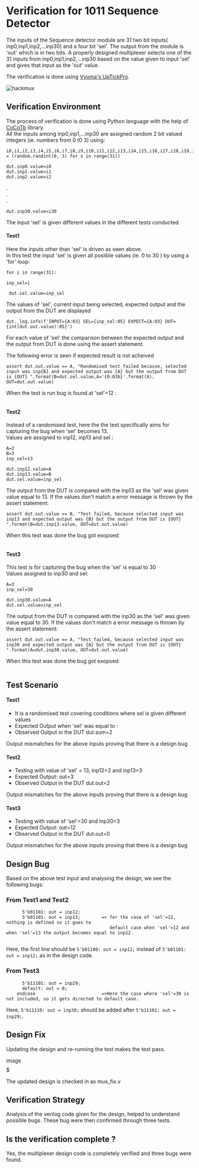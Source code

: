 # Verification for 1011 Sequence Detector 
The inputs of the Sequence detector module are 31 two bit inputs( inp0,inp1,inp2,...inp30) and a four bit 'sel'. The output from the module is 'out' which is in two bits. A properly designed multiplexer selects one of the 31 inputs from inp0,inp1,inp2,...inp30 based on the value given to input 'sel' and gives that input as the 'out' value.

The verification is done using [Vyoma's UpTickPro](https://vyomasystems.com).

![hackmux](https://user-images.githubusercontent.com/84652232/181822344-6db71373-f658-43a5-b73d-d7427a1ee080.png)


## Verification Environment

The process of verification is done using Python language with the help of [CoCoTb](https://www.cocotb.org/) library.
<br> All the inputs among inp0,inp1,...inp30 are assigned random 2 bit valued integers (ie. numbers from 0 t0 3) using:

```
i0,i1,i2,i3,i4,i5,i6,i7,i8,i9,i10,i11,i12,i13,i14,i15,i16,i17,i18,i19,i20,i21,i22,i23,i24,i25,i26,i27,i28,i29,i30 = (random.randint(0, 3) for x in range(31))
```
```
dut.inp0.value=i0
dut.inp1.value=i1
dut.inp2.value=i2
```
.<br>.<br>.<br>
```
dut.inp30.value=i30
```
The input 'sel' is given different values in the different tests conducted.

#### Test1 ####

Here the inputs other than 'sel' is driven as seen above.<br>
In this test the input 'sel' is given all posiible values (ie. 0 to 30 ) by using a 'for' loop:
```
for i in range(31):
```
```
inp_sel=i
```
```
 dut.sel.value=inp_sel
 ```
 The values of 'sel', current input being selected, expected output and the output from the DUT are displayed
 ```
 dut._log.info(f'INPUT={A:03} SEL={inp_sel:05} EXPECT={A:03} DUT={int(dut.out.value):05}')
 ```
 For each value of 'sel' the comparison between the expected output and the output from DUT is done using the assert statement.

The following error is seen if expected result is not acheived
```
assert dut.out.value == A, "Randomised test failed because, selected input was inp{B} and expected output was {A} but the output from DUT is {OUT} ".format(B=dut.sel.value,A='{0:03b}'.format(A), OUT=dut.out.value)
```
When the test is run bug is found at 'sel'=12 :
```

```

#### Test2 ####
Instead of a randomised test, here the the test specifically aims for capturing the bug when 'sel' becomes 13.<br>
Values are assigned to inp12, inp13 and sel :
```
A=2
B=3 
inp_sel=13 

dut.inp12.value=A
dut.inp13.value=B
dut.sel.value=inp_sel
```
The output from the DUT is compared with the inp13 as the 'sel' was given value equal to 13. If the values don't match a error message is thrown by the assert statement:
```
assert dut.out.value == B, "Test failed, because selected input was inp13 and expected output was {B} but the output from DUT is {OUT} ".format(B=dut.inp13.value, OUT=dut.out.value)
```
When this test was done the bug got exopsed:
```

```

#### Test3 ####
This test is for capturing the bug when the 'sel' is equal to 30<br> Values assigned to inp30 and sel:

```
A=3
inp_sel=30

dut.inp30.value=A
dut.sel.value=inp_sel

```
The output from the DUT is compared with the inp30 as the 'sel' was given value equal to 30. If the values don't match a error message is thrown by the assert statement:


```
assert dut.out.value == A, "Test failed, because selected input was inp30 and expected output was {A} but the output from DUT is {OUT} ".format(A=dut.inp30.value, OUT=dut.out.value)

```
When this test was done the bug got exopsed:
```

```


## Test Scenario ##
#### Test1
- It is a randomised test covering conditions where sel is given different values
- Expected Output when 'sel' was equal to : 
- Observed Output in the DUT dut.sum=2

Output mismatches for the above inputs proving that there is a design bug

#### Test2
- Testing with value of 'sel' = 13, inp12=2 and inp13=3
- Expected Output: out=3
- Observed Output in the DUT dut.out=2

Output mismatches for the above inputs proving that there is a design bug

#### Test3
- Testing with value of 'sel'=30 and inp30=3
- Expected Output: out=12
- Observed Output in the DUT dut.out=0

Output mismatches for the above inputs proving that there is a design bug

## Design Bug
Based on the above test input and analysing the design, we see the following bugs:

### From Test1 and Test2
```
      5'b01101: out = inp12;
      5'b01101: out = inp13;        => for the case of 'sel'=12, nothing is defined so it goes to 
                                       default case when 'sel'=12 and when 'sel'=13 the output becomes equal to inp12.
 
```
Here, the first line should be ``5'b01100: out = inp12;`` instead of ``5'b01101: out = inp12;`` as in the design code.

### From Test3
```
      5'b11101: out = inp29;                
      default: out = 0;
    endcase                         =>Here the case where 'sel'=30 is not included, so it gets directed to default case.
```
Here, ``5'b11110: out = inp30;`` should be added after ``5'b11101: out = inp29;``.

## Design Fix
Updating the design and re-running the test makes the test pass.

$$$$image$$$$$

The updated design is checked in as mux_fix.v

## Verification Strategy
Analysis of the verilog code given for the design, helped to understand possible bugs. These bug were then confirmed through three tests.

## Is the verification complete ?
Yes, the multiplexer design code is completely verified and three bugs were found.
